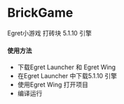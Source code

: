 # BrickGame
Egret小游戏 打砖块 5.1.10 引擎

#### 使用方法
- 下载Egret Launcher 和 Egret Wing
- 在Egret Launcher 中下载5.1.10 引擎
- 使用Egret Wing 打开项目
- 编译运行
